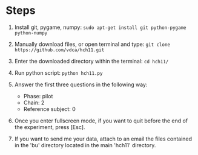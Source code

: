 
# Steps

1. Install git, pygame, numpy: `sudo apt-get install git python-pygame python-numpy`

2. Manually download files, or open terminal and type: `git clone https://github.com/vdca/hch11.git`

3. Enter the downloaded directory within the terminal: `cd hch11/`

4. Run python script: `python hch11.py`

5. Answer the first three questions in the following way:
    - Phase: pilot
    - Chain: 2
    - Reference subject: 0
  
6. Once you enter fullscreen mode, if you want to quit before the end of the experiment, press [Esc].

7. If you want to send me your data, attach to an email the files contained in the 'bu' directory located in the main 'hch11' directory.
